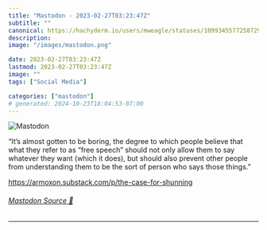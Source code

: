 ```yaml
---
title: "Mastodon - 2023-02-27T03:23:47Z"
subtitle: ""
canonical: https://hachyderm.io/users/mweagle/statuses/109934557725872984
description:
image: "/images/mastodon.png"

date: 2023-02-27T03:23:47Z
lastmod: 2023-02-27T03:23:47Z
image: ""
tags: ["Social Media"]

categories: ["mastodon"]
# generated: 2024-10-23T18:04:53-07:00
---
```

![Mastodon](/images/mastodon.png)

<p>“It’s almost gotten to be boring, the degree to which people believe that what they refer to as “free speech” should not only allow them to say whatever they want (which it does), but should also prevent other people from understanding them to be the sort of person who says those things.”</p><p><a href="https://armoxon.substack.com/p/the-case-for-shunning" target="_blank" rel="nofollow noopener noreferrer" translate="no"><span class="invisible">https://</span><span class="ellipsis">armoxon.substack.com/p/the-cas</span><span class="invisible">e-for-shunning</span></a></p>


###### [Mastodon Source 🐘](https://hachyderm.io/@mweagle/109934557725872984)

___

